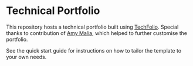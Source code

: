# Technical Portfolio

This repository hosts a technical portfolio built using [TechFolio](http://techfolios.github.io).
Special thanks to contribution of [Amy Malia](https://github.com/amymalia/amymalia.github.io), which helped to further customise the portfolio. 

See the quick start guide for instructions on how to tailor the template to your own needs.


